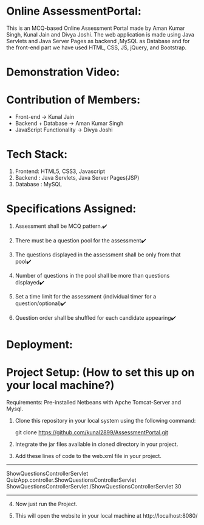 # Online AssessmentPortal: 

This is an MCQ-based Online Assessment Portal made by Aman Kumar Singh, Kunal Jain and Divya Joshi. The web application is made using Java Servlets and Java Server Pages as backend ,MySQL as Database and for the front-end part we have used HTML, CSS, JS, jQuery, and Bootstrap.

# Demonstration Video:


# Contribution of Members:

* Front-end -> Kunal Jain
* Backend + Database -> Aman Kumar Singh
* JavaScript Functionality -> Divya Joshi

# Tech Stack:

1. Frontend: HTML5, CSS3, Javascript
2. Backend : Java Servlets, Java Server Pages(JSP)
3. Database : MySQL


# Specifications Assigned:

1. Assessment shall be MCQ pattern.✔️

2. There must be a question pool for the assessment✔️

3. The questions displayed in the assessment shall be only from that pool✔️

4. Number of questions in the pool shall be more than questions displayed✔️

5. Set a time limit for the assessment (individual timer for a question/optional)✔️

6. Question order shall be shuffled for each candidate appearing✔️

# Deployment:


# Project Setup: (How to set this up on your local machine?)

Requirements: Pre-installed Netbeans with Apche Tomcat-Server and Mysql.

1. Clone this repository in your local system using the following command:

    git clone https://github.com/kunal2899/AssessmentPortal.git

2. Integrate the jar files available in cloned directory in your project.

3. Add these lines of code to the web.xml file in your project.
-----
<?xml version="1.0" encoding="UTF-8"?>
<web-app version="3.1" xmlns="http://xmlns.jcp.org/xml/ns/javaee" xmlns:xsi="http://www.w3.org/2001/XMLSchema-instance" xsi:schemaLocation="http://xmlns.jcp.org/xml/ns/javaee http://xmlns.jcp.org/xml/ns/javaee/web-app_3_1.xsd">
    <servlet>
        <servlet-name>ShowQuestionsControllerServlet</servlet-name>
        <servlet-class>QuizApp.controller.ShowQuestionsControllerServlet</servlet-class>
    </servlet>
    <servlet-mapping>
        <servlet-name>ShowQuestionsControllerServlet</servlet-name>
        <url-pattern>/ShowQuestionsControllerServlet</url-pattern>
    </servlet-mapping>
    <session-config>
        <session-timeout>
            30
        </session-timeout>
    </session-config>
</web-app>

-----

4. Now just run the Project.

5. This will open the website in your local machine at http://localhost:8080/
